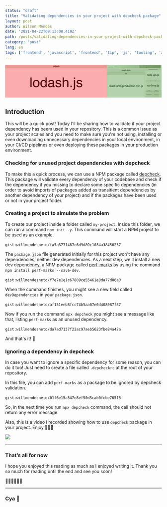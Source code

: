 ```yaml
---
status: "draft"
title: "Validating dependencies in your project with depcheck package"
layout: post
author: Wilson Mendes
date: '2021-04-22T09:13:00.419Z'
path: /posts/validating-dependencies-in-your-project-with-depcheck-package/
category: "post"
lang: en
tags: ['frontend', 'javascript', 'frontend', 'tip', 'js', 'tooling', 'architecture', 'dependencies']
---
```


![Package Dependencies Validation](./package-dependencies-validation.jpg)

## Introduction

This will be a quick post! Today I'll be sharing how to validate if your project dependency has beem used in your repository. This is a common issue as your project scales and you need to make sure you're not using, installing or even downloading unnecessary dependencies in your local environment, in your CI/CD pipelines or even deploying these packages in your production environment.

### Checking for unused project dependencies with depcheck

To make this a quick process, we can use a NPM package called [depcheck](https://www.npmjs.com/package/depcheck). This package will validate every dependency of your codebase and check if the dependency if you missing to declare some specific dependencies (in order to avoid imports of packages added as transitient dependencies by another dependency of your project) and if the packages have been used or not in your project folder.

### Creating a project to simulate the problem

To create our project inside a folder called `my-project`. Inside this folder, we can run a command `npm init -y`. This command will start a NPM project to be used as an example.

`gist:willmendesneto/fa5a3771487c6d9d89c1034a38456257`

The `package.json` file generated initially for this project won't have any dependencies, neither dev dependencies. As a next step, we'll install a new dev dependency, a NPM package called [perf-marks](https://www.npmjs.com/package/perf-marks) by using the command `npm install perf-marks --save-dev`. 

`gist:willmendesneto/f7e7e1e1c67889ce55461e8da77d06a0`

When the command finishes, you might see a new field called `devDependencies` in your `package.json`. 

`gist:willmendesneto/af151eeb8fcc74b5aa07e0d408087f87`

Now if you run the command `npx depcheck` you might see a message like that, listing `perf-marks` as an unused dependency.

`gist:willmendesneto/da7ad7137f22ac97aeb5623fbe84a42a`

And that's it! 🎉

### Ignoring a dependency in depcheck

In case you want to ignore a specific dependency for some reason, you can do it too! Just need to create a file called `.depcheckrc` at the root of your repository.

In this file, you can add `perf-marks` as a package to be ignored by depcheck validation.

`gist:willmendesneto/01f6e15a547e8ef50d5cab0fcbe76518`

So, in the next time you run `npx depcheck` command, the call should not return any error message.

Also, this is a video I recorded showing how to use `depcheck` package in your project. Enjoy 🤘🤘🤘

[![](http://img.youtube.com/vi/lwnZCsafahM/0.jpg)](http://www.youtube.com/watch?v=lwnZCsafahM "Video showing how to use depcheck package")

<hr/>

### That’s all for now

I hope you enjoyed this reading as much as I enjoyed writing it. Thank you so much for reading until the end and see you soon!

🚀🚀🚀🚀🚀🚀

<hr />

### Cya 👋

